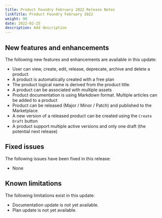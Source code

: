 ```yaml
---
title: Product Foundry February 2022 Release Notes
linkTitle: Product Foundry February 2022
weight: 90
date: 2022-02-25
description: Add description
---
```

## New features and enhancements

The following new features and enhancements are available in this update:

* User can view, create, edit, release, deprecate, archive and delete a product
* A product is automatically created with a free plan
* The product logical name is derived from the product title.
* A product can be associated with multiple assets
* Product documentation is using Markdown format. Multiple articles can be added to a product
* Product can be released (Major / Minor / Patch) and published to the Marketplace
* A new version of a released product can be created using the `Create Draft` button
* A product support multiple active versions and only one draft (the potential next release)

## Fixed issues

The following issues have been fixed in this release:

* None

## Known limitations

The following limitations exist in this update:

* Documentation update is not yet available.
* Plan update is not yet available.